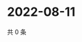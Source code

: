 # 2022-08-11

共 0 条

<!-- BEGIN WEIBO -->
<!-- 最后更新时间 Thu Aug 11 2022 01:21:14 GMT+0800 (China Standard Time) -->

<!-- END WEIBO -->
